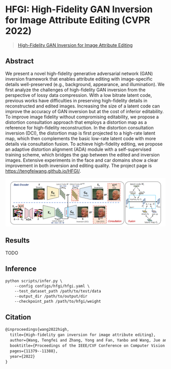 # HFGI: High-Fidelity GAN Inversion for Image Attribute Editing (CVPR 2022)

> [High-Fidelity GAN Inversion for Image Attribute Editing](https://arxiv.org/abs/2109.06590.pdf)

## Abstract

We present a novel high-fidelity generative adversarial network (GAN) inversion framework that enables attribute editing with image-specific details well-preserved (e.g., background, appearance, and illumination). We first analyze the challenges of high-fidelity GAN inversion from the perspective of lossy data compression. With a low bitrate latent code, previous works have difficulties in preserving high-fidelity details in reconstructed and edited images. Increasing the size of a latent code can improve the accuracy of GAN inversion but at the cost of inferior editability. To improve image fidelity without compromising editability, we propose a distortion consultation approach that employs a distortion map as a reference for high-fidelity reconstruction. In the distortion consultation inversion (DCI), the distortion map is first projected to a high-rate latent map, which then complements the basic low-rate latent code with more details via consultation fusion. To achieve high-fidelity editing, we propose an adaptive distortion alignment (ADA) module with a self-supervised training scheme, which bridges the gap between the edited and inversion images. Extensive experiments in the face and car domains show a clear improvement in both inversion and editing quality. The project page is https://tengfeiwang.github.io/HFGI/.

![HFGI](../../docs/HFGI.png)

## Results

TODO

## Inference

```
python scripts/infer.py \
	--config configs/hfgi/hfgi.yaml \
	--test_dataset_path /path/to/test/data
    --output_dir /path/to/output/dir
    --checkpoint_path /path/to/hfgi/weight
```

## Citation

```latex
@inproceedings{wang2022high,
  title={High-fidelity gan inversion for image attribute editing},
  author={Wang, Tengfei and Zhang, Yong and Fan, Yanbo and Wang, Jue and Chen, Qifeng},
  booktitle={Proceedings of the IEEE/CVF Conference on Computer Vision and Pattern Recognition},
  pages={11379--11388},
  year={2022}
}
```


